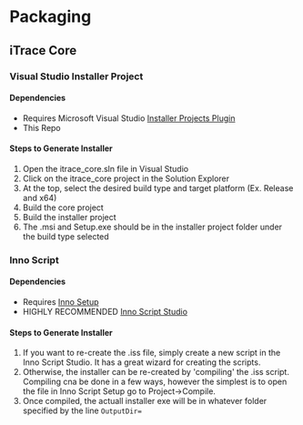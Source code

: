 # Packaging
## iTrace Core
### Visual Studio Installer Project
#### Dependencies
- Requires Microsoft Visual Studio [Installer Projects Plugin](https://marketplace.visualstudio.com/items?itemName=VisualStudioClient.MicrosoftVisualStudio2017InstallerProjects)
- This Repo

#### Steps to Generate Installer
1. Open the itrace_core.sln file in Visual Studio
2. Click on the itrace_core project in the Solution Explorer
3. At the top, select the desired build type and target platform (Ex. Release and x64)
4. Build the core project
5. Build the installer project
6. The .msi and Setup.exe should be in the installer project folder under the build type selected 

### Inno Script
#### Dependencies
- Requires [Inno Setup](http://www.jrsoftware.org/isdl.php)
- HIGHLY RECOMMENDED [Inno Script Studio](https://www.kymoto.org/products/inno-script-studio/downloads)

#### Steps to Generate Installer
1. If you want to re-create the .iss file, simply create a new script in the Inno Script Studio. It has a great wizard for creating the scripts.
2. Otherwise, the installer can be re-created by 'compiling' the .iss script. Compiling cna be done in a few ways, however the simplest is to open the file in Inno Script Setup go to Project->Compile.
3. Once compiled, the actuall installer exe will be in whatever folder specified by the line
	```OutputDir=```
